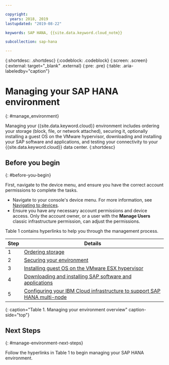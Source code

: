 ```yaml
---

copyright:
  years: 2018, 2019
lastupdated: "2019-08-22"

keywords: SAP HANA, {{site.data.keyword.cloud_notm}}

subcollection: sap-hana

---
```


{:shortdesc: .shortdesc}
{:codeblock: .codeblock}
{:screen: .screen}
{:external: target="_blank" .external}
{:pre: .pre}
{:table: .aria-labeledby="caption"}

# Managing your SAP HANA environment
{: #manage_environment}

Managing your {{site.data.keyword.cloud}} environment includes ordering your storage (block, file, or network attached), securing it, optionally installing a guest OS on the VMware hypervisor, downloading and installing your SAP software and applications, and testing your connectivity to your {{site.data.keyword.cloud}} data center.
{:shortdesc}

## Before you begin
{: #before-you-begin}

First, navigate to the device menu, and ensure you have the correct account permissions to complete the tasks.

* Navigate to your console's device menu. For more information, see [Navigating to devices](/docs/infrastructure/sap-hana?topic=virtual-servers-navigating-devices).
* Ensure you have any necessary account permissions and device access. Only the account owner, or a user with the **Manage Users** classic infrastructure permission, can adjust the permissions.

Table 1 contains hyperlinks to help you through the management process.

| Step | Details |
| --- | --- |
| 1 | [Ordering storage](/docs/infrastructure/sap-hana?topic=sap-hana-order_storage#order_storage) |
| 2 | [Securing your environment](/docs/infrastructure/sap-hana?topic=sap-hana-secure_environment#secure_environment) |
| 3 | [Installing guest OS on the VMware ESX hypervisor](/docs/infrastructure/sap-hana?topic=sap-hana-install_guest_os#install_guest_os) |
| 4 | [Downloading and installing SAP software and applications](/docs/infrastructure/sap-hana?topic=sap-hana-install_sap#install_sap) |
| 5 | [Configuring your IBM Cloud infrastructure to support SAP HANA multi-node](/docs/infrastructure/sap-hana?topic=sap-hana-multi-node-storage#multi-node-storage)
{: caption="Table 1. Managing your environment overview" caption-side="top"}

## Next Steps
{: #manage-environment-next-steps}

Follow the hyperlinks in Table 1 to begin managing your SAP HANA environment.
